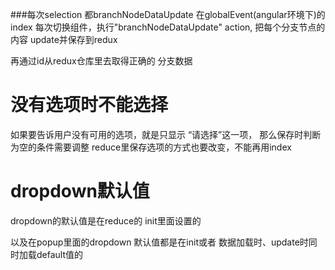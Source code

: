 ###每次selection 都branchNodeDataUpdate
在globalEvent(angular环境下)的index
每次切换组件，执行"branchNodeDataUpdate" action,
把每个分支节点的内容 update并保存到redux

再通过id从redux仓库里去取得正确的 分支数据



# 没有选项时不能选择
如果要告诉用户没有可用的选项，就是只显示 “请选择”这一项，
那么保存时判断为空的条件需要调整
reduce里保存选项的方式也要改变，不能再用index

# dropdown默认值
dropdown的默认值是在reduce的 init里面设置的

以及在popup里面的dropdown 默认值都是在init或者 数据加载时、update时同时加载default值的
    
